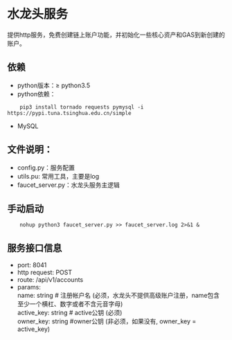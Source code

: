 # 水龙头服务  
提供http服务，免费创建链上账户功能，并初始化一些核心资产和GAS到新创建的账户。    

## 依赖  
* python版本：≥ python3.5 
* python依赖：  
``` shell
    pip3 install tornado requests pymysql -i https://pypi.tuna.tsinghua.edu.cn/simple
```

* MySQL

## 文件说明：
* config.py：服务配置  
* utils.pu: 常用工具，主要是log
* faucet_server.py：水龙头服务主逻辑  

## 手动启动  
``` shell
    nohup python3 faucet_server.py >> faucet_server.log 2>&1 &   
```

## 服务接口信息  
* port: 8041  
* http request: POST    
* route: /api/v1/accounts  
* params:  
    name: string   # 注册帐户名  (必须，水龙头不提供高级账户注册，name包含至少一个横杠、数字或者不含元音字母)  
    active_key: string # active公钥  (必须)  
    owner_key: string    #owner公钥 (非必须，如果没有, owner_key = active_key)  
  
